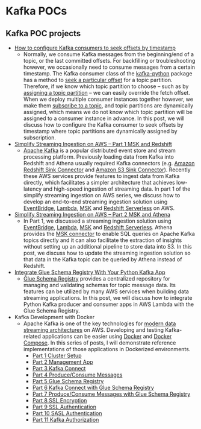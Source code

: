 # Kafka POCs

## Kafka POC projects

- [How to configure Kafka consumers to seek offsets by timestamp](https://jaehyeon.me/blog/2023-01-10-kafka-consumer-seek-offsets/)
  - Normally, we consume Kafka messages from the beginning/end of a topic, or the last committed offsets. For backfilling or troubleshooting however, we occasionally need to consume messages from a certain timestamp. The Kafka consumer class of the [kafka-python](https://kafka-python.readthedocs.io/en/master/index.html) package has a method to [seek a particular offset](https://kafka-python.readthedocs.io/en/master/apidoc/KafkaConsumer.html#kafka.KafkaConsumer.seek) for a topic partition. Therefore, if we know which topic partition to choose – such as by [assigning a topic partition](https://kafka-python.readthedocs.io/en/master/apidoc/KafkaConsumer.html#kafka.KafkaConsumer.assign) – we can easily override the fetch offset. When we deploy multiple consumer instances together however, we make them [subscribe to a topic](https://kafka-python.readthedocs.io/en/master/apidoc/KafkaConsumer.html#kafka.KafkaConsumer.subscribe), and topic partitions are dynamically assigned, which means we do not know which topic partition will be assigned to a consumer instance in advance. In this post, we will discuss how to configure the Kafka consumer to seek offsets by timestamp where topic partitions are dynamically assigned by subscription.
- [Simplify Streaming Ingestion on AWS – Part 1 MSK and Redshift](https://jaehyeon.me/blog/2023-02-08-simplify-streaming-ingestion-redshift/)
  - [Apache Kafka](https://kafka.apache.org/) is a popular distributed event store and stream processing platform. Previously loading data from Kafka into Redshift and Athena usually required Kafka connectors (e.g. [Amazon Redshift Sink Connector](https://www.confluent.io/hub/confluentinc/kafka-connect-aws-redshift) and [Amazon S3 Sink Connector](https://www.confluent.io/hub/confluentinc/kafka-connect-s3)). Recently these AWS services provide features to ingest data from Kafka directly, which facilitates a simpler architecture that achieves low-latency and high-speed ingestion of streaming data. In part 1 of the simplify streaming ingestion on AWS series, we discuss how to develop an end-to-end streaming ingestion solution using [EventBridge](https://aws.amazon.com/eventbridge/), [Lambda](https://aws.amazon.com/lambda/), [MSK](https://aws.amazon.com/msk/) and [Redshift Serverless](https://aws.amazon.com/redshift/redshift-serverless/) on AWS.
- [Simplify Streaming Ingestion on AWS – Part 2 MSK and Athena](https://jaehyeon.me/blog/2023-03-14-simplify-streaming-ingestion-athena/)
  - In Part 1, we discussed a streaming ingestion solution using [EventBridge](https://aws.amazon.com/eventbridge/), [Lambda](https://aws.amazon.com/lambda/), [MSK](https://aws.amazon.com/msk/) and [Redshift Serverless](https://aws.amazon.com/redshift/redshift-serverless/). Athena provides the [MSK connector](https://docs.aws.amazon.com/athena/latest/ug/connectors-msk.html) to enable SQL queries on Apache Kafka topics directly and it can also facilitate the extraction of insights without setting up an additional pipeline to store data into S3. In this post, we discuss how to update the streaming ingestion solution so that data in the Kafka topic can be queried by Athena instead of Redshift.
- [Integrate Glue Schema Registry With Your Python Kafka App](https://jaehyeon.me/blog/2023-04-12-integrate-glue-schema-registry/)
  - [Glue Schema Registry](https://docs.aws.amazon.com/glue/latest/dg/schema-registry.html) provides a centralized repository for managing and validating schemas for topic message data. Its features can be utilized by many AWS services when building data streaming applications. In this post, we will discuss how to integrate Python Kafka producer and consumer apps in AWS Lambda with the Glue Schema Registry.
- Kafka Development with Docker
  - Apache Kafka is one of the key technologies for [modern data streaming architectures](https://docs.aws.amazon.com/whitepapers/latest/build-modern-data-streaming-analytics-architectures/build-modern-data-streaming-analytics-architectures.html) on AWS. Developing and testing Kafka-related applications can be easier using [Docker](https://www.docker.com/) and [Docker Compose](https://docs.docker.com/compose/). In this series of posts, I will demonstrate reference implementations of those applications in Dockerized environments.
    - [Part 1 Cluster Setup](https://jaehyeon.me/blog/2023-05-04-kafka-development-with-docker-part-1/)
    - [Part 2 Management App](https://jaehyeon.me/blog/2023-05-18-kafka-development-with-docker-part-2)
    - [Part 3 Kafka Connect](https://jaehyeon.me/blog/2023-05-25-kafka-development-with-docker-part-3)
    - [Part 4 Produce/Consume Messages](https://jaehyeon.me/blog/2023-06-01-kafka-development-with-docker-part-4)
    - [Part 5 Glue Schema Registry](https://jaehyeon.me/blog/2023-06-08-kafka-development-with-docker-part-5)
    - [Part 6 Kafka Connect with Glue Schema Registry](https://jaehyeon.me/blog/2023-06-15-kafka-development-with-docker-part-6)
    - [Part 7 Produce/Consume Messages with Glue Schema Registry](https://jaehyeon.me/blog/2023-06-22-kafka-development-with-docker-part-7)
    - [Part 8 SSL Encryption](https://jaehyeon.me/blog/2023-06-29-kafka-development-with-docker-part-8)
    - [Part 9 SSL Authentication](https://jaehyeon.me/blog/2023-07-06-kafka-development-with-docker-part-9)
    - [Part 10 SASL Authentication](https://jaehyeon.me/blog/2023-07-13-kafka-development-with-docker-part-10)
    - [Part 11 Kafka Authorization](https://jaehyeon.me/blog/2023-07-20-kafka-development-with-docker-part-11)
